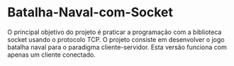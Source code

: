 # Batalha-Naval-com-Socket
O principal objetivo do projeto é praticar a programação com a biblioteca socket usando o protocolo TCP. O projeto consiste em desenvolver o jogo batalha naval para o paradigma cliente-servidor. Esta versão funciona com apenas um cliente conectado. 
